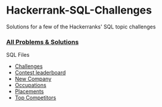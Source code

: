# Hackerrank-SQL-Challenges
Solutions for a few of the Hackerranks' SQL topic challenges

### [All Problems & Solutions](Hackerrank_SQL-Challenges.ipynb)

SQL Files
- [Challenges](https://github.com/Tareqhaboukh/Hackerrank-SQL-Challenges/blob/main/Challenges.sql)
- [Contest leaderboard](https://github.com/Tareqhaboukh/Hackerrank-SQL-Challenges/blob/main/Contest%20leaderboard.sql)
- [New Company](https://github.com/Tareqhaboukh/Hackerrank-SQL-Challenges/blob/main/New%20Company.sql)
- [Occupations](https://github.com/Tareqhaboukh/Hackerrank-SQL-Challenges/blob/main/Occupations.sql)
- [Placements](https://github.com/Tareqhaboukh/Hackerrank-SQL-Challenges/blob/main/Placements.sql)
- [Top Competitors](https://github.com/Tareqhaboukh/Hackerrank-SQL-Challenges/blob/main/Top%20Competitors.sql)